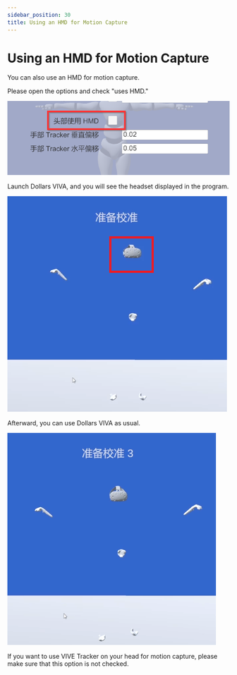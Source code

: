 ```yaml
---
sidebar_position: 30
title: Using an HMD for Motion Capture
---
```


# Using an HMD for Motion Capture

You can also use an HMD for motion capture.

Please open the options and check "uses HMD."

![](../img/2023_11_02_17_37_52-Dollars_VIVA.png#center)

Launch Dollars VIVA, and you will see the headset displayed in the program.

![](../img/FvAjkltW_cXZtfW1RabtVNg2Sg9Y.png#center)

Afterward, you can use Dollars VIVA as usual.

![](../img/FoNH-JQ72B-UZCbkyA_uVM3W_B5s.png#center)

If you want to use VIVE Tracker on your head for motion capture, please make sure that this option is not checked.